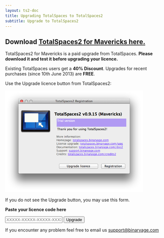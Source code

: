 ```yaml
---
layout: ts2-doc
title: Upgrading TotalSpaces to TotalSpaces2
subtitle: Upgrade to TotalSpaces2
---
```


## Download [TotalSpaces2 for Mavericks here.](http://downloads.binaryage.com/TotalSpaces2-2.0.0.zip)

TotalSpaces2 for Mavericks is a paid upgrade from TotalSpaces. **Please download it and test it before upgrading your licence.**

Existing TotalSpaces users get a **40% Discount**. Upgrades for recent purchases (since 10th June 2013) are **FREE**.

Use the Upgrade licence button from TotalSpaces2:

<img src="/images/totalspaces-upgrade-dialog.png" width="445" height="327">

If you do not see the Upgrade button, you may use this form.

**Paste your licence code here**
<form class="upgrade-form" action="http://api.binaryage.com/license/totalspaces/upgrade2">
  <input class="upgrade-input" id="lx" name="lx" type="text" placeholder="XXXXX-XXXXX-XXXXX-XXXXX-XXXXX-XXXXX-XXXXX-XXXXX">
  <input type="submit" class="upgrade-submit" value="Upgrade">
</form>

If you encounter any problem feel free to email us [support@binaryage.com](mailto:support@binaryage.com)
